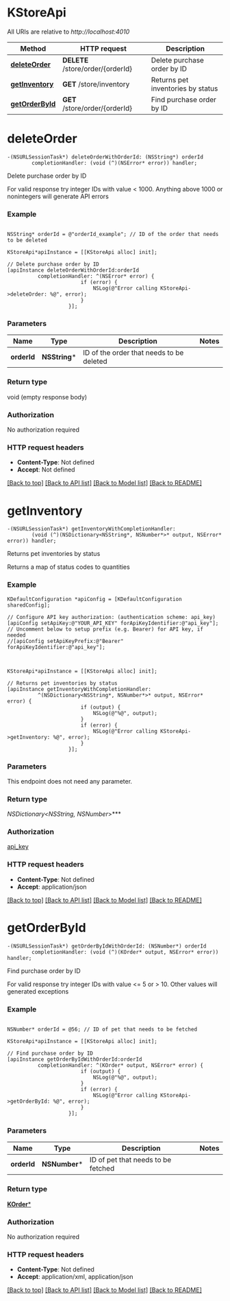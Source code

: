 # KStoreApi

All URIs are relative to *http://localhost:4010*

Method | HTTP request | Description
------------- | ------------- | -------------
[**deleteOrder**](KStoreApi.md#deleteorder) | **DELETE** /store/order/{orderId} | Delete purchase order by ID
[**getInventory**](KStoreApi.md#getinventory) | **GET** /store/inventory | Returns pet inventories by status
[**getOrderById**](KStoreApi.md#getorderbyid) | **GET** /store/order/{orderId} | Find purchase order by ID


# **deleteOrder**
```objc
-(NSURLSessionTask*) deleteOrderWithOrderId: (NSString*) orderId
        completionHandler: (void (^)(NSError* error)) handler;
```

Delete purchase order by ID

For valid response try integer IDs with value < 1000. Anything above 1000 or nonintegers will generate API errors

### Example
```objc

NSString* orderId = @"orderId_example"; // ID of the order that needs to be deleted

KStoreApi*apiInstance = [[KStoreApi alloc] init];

// Delete purchase order by ID
[apiInstance deleteOrderWithOrderId:orderId
          completionHandler: ^(NSError* error) {
                        if (error) {
                            NSLog(@"Error calling KStoreApi->deleteOrder: %@", error);
                        }
                    }];
```

### Parameters

Name | Type | Description  | Notes
------------- | ------------- | ------------- | -------------
 **orderId** | **NSString***| ID of the order that needs to be deleted | 

### Return type

void (empty response body)

### Authorization

No authorization required

### HTTP request headers

 - **Content-Type**: Not defined
 - **Accept**: Not defined

[[Back to top]](#) [[Back to API list]](../README.md#documentation-for-api-endpoints) [[Back to Model list]](../README.md#documentation-for-models) [[Back to README]](../README.md)

# **getInventory**
```objc
-(NSURLSessionTask*) getInventoryWithCompletionHandler: 
        (void (^)(NSDictionary<NSString*, NSNumber*>* output, NSError* error)) handler;
```

Returns pet inventories by status

Returns a map of status codes to quantities

### Example
```objc
KDefaultConfiguration *apiConfig = [KDefaultConfiguration sharedConfig];

// Configure API key authorization: (authentication scheme: api_key)
[apiConfig setApiKey:@"YOUR_API_KEY" forApiKeyIdentifier:@"api_key"];
// Uncomment below to setup prefix (e.g. Bearer) for API key, if needed
//[apiConfig setApiKeyPrefix:@"Bearer" forApiKeyIdentifier:@"api_key"];



KStoreApi*apiInstance = [[KStoreApi alloc] init];

// Returns pet inventories by status
[apiInstance getInventoryWithCompletionHandler: 
          ^(NSDictionary<NSString*, NSNumber*>* output, NSError* error) {
                        if (output) {
                            NSLog(@"%@", output);
                        }
                        if (error) {
                            NSLog(@"Error calling KStoreApi->getInventory: %@", error);
                        }
                    }];
```

### Parameters
This endpoint does not need any parameter.

### Return type

**NSDictionary<NSString*, NSNumber*>***

### Authorization

[api_key](../README.md#api_key)

### HTTP request headers

 - **Content-Type**: Not defined
 - **Accept**: application/json

[[Back to top]](#) [[Back to API list]](../README.md#documentation-for-api-endpoints) [[Back to Model list]](../README.md#documentation-for-models) [[Back to README]](../README.md)

# **getOrderById**
```objc
-(NSURLSessionTask*) getOrderByIdWithOrderId: (NSNumber*) orderId
        completionHandler: (void (^)(KOrder* output, NSError* error)) handler;
```

Find purchase order by ID

For valid response try integer IDs with value <= 5 or > 10. Other values will generated exceptions

### Example
```objc

NSNumber* orderId = @56; // ID of pet that needs to be fetched

KStoreApi*apiInstance = [[KStoreApi alloc] init];

// Find purchase order by ID
[apiInstance getOrderByIdWithOrderId:orderId
          completionHandler: ^(KOrder* output, NSError* error) {
                        if (output) {
                            NSLog(@"%@", output);
                        }
                        if (error) {
                            NSLog(@"Error calling KStoreApi->getOrderById: %@", error);
                        }
                    }];
```

### Parameters

Name | Type | Description  | Notes
------------- | ------------- | ------------- | -------------
 **orderId** | **NSNumber***| ID of pet that needs to be fetched | 

### Return type

[**KOrder***](KOrder.md)

### Authorization

No authorization required

### HTTP request headers

 - **Content-Type**: Not defined
 - **Accept**: application/xml, application/json

[[Back to top]](#) [[Back to API list]](../README.md#documentation-for-api-endpoints) [[Back to Model list]](../README.md#documentation-for-models) [[Back to README]](../README.md)

